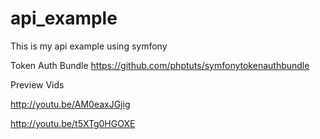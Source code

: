 # api_example
This is my api example using symfony

Token Auth Bundle
https://github.com/phptuts/symfonytokenauthbundle

Preview Vids

http://youtu.be/AM0eaxJGjig

http://youtu.be/t5XTg0HGOXE
